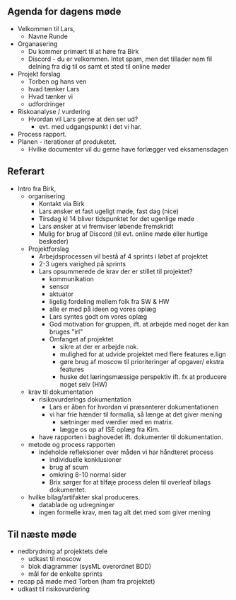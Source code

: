 ## Agenda for dagens møde
- Velkommen til Lars, 
  - Navne Runde
- Organasering
  - Du kommer primært til at høre fra Birk
  - Discord - du er velkommen. Intet spam, men det tillader nem fil delning fra dig til os samt et sted til online møder
- Projekt forslag 
  - Torben og hans ven
  - hvad tænker Lars 
  - Hvad tænker vi
  - udfordringer
- Riskoanalyse / vurdering 
  - Hvordan vil Lars gerne at den ser ud?
    - evt. med udgangspunkt i det vi har. 
- Process rapport.
- Planen - iterationer af produketet.
  - Hvilke documenter vil du gerne have forlægger ved eksamensdagen

## Referart 
- Intro fra Birk,
  - organisering
    - Kontakt via Birk
    - Lars ønsker et fast ugeligt møde, fast dag (nice)
    - Tirsdag kl 14 bliver tidspunktet for det ugenlige møde
    - Lars ønsker at vi fremviser løbende fremskridt
    - Mulig for brug af Discord (til evt. online møde eller hurtige beskeder)
  - Projektforslag
    - Arbejdsprocessen vil bestå af 4 sprints i løbet af projektet
    - 2-3 ugers varighed på sprints
    - Lars opsummerede de krav der er stillet til projektet?
      - kommunikation
      - sensor
      - aktuator
      - ligelig fordeling mellem folk fra SW & HW
      - alle er med på ideen og vores oplæg 
      - Lars syntes godt om vores oplæg
      - God motivation for gruppen, ift. at arbejde med noget der kan bruges "irl"
      - Omfanget af projektet
        - sikre at der er arbejde nok. 
        - mulighed for at udvide projektet med flere features e.lign
        - gøre brug af moscow til prioriteringer af opgaver/ ekstra features
        - huske det læringsmæssige perspektiv ift. fx at producere noget selv (HW)
  - krav til dokumentation
    - risikovurderings dokumentation
      - Lars er åben for hvordan vi præsenterer dokumentationen
      - vi har frie hænder til formalia, så længe at det giver mening
        - sætninger med værdier med en matrix. 
        - lægge os op af ISE oplæg fra Kim. 
    - have rapporten i baghovedet ift. dokumenter til dokumentation.
  - metode og process rapporten
    - indeholde refleksioner over måden vi har håndteret process
      - individuelle konklusioner
      - brug af scum
      - omkring 8-10 normal sider
      - Brix sørger for at tilføje process delen til overleaf bilags dokumentet.
  - hvilke bilag/artifakter skal produceres.
    - datablade og udregninger
    - ingen formelle krav, men tag alt det med som giver mening

## Til næste møde
- nedbrydning af projektets dele
  - udkast til moscow
  - blok diagrammer (sysML overordnet BDD)
  - mål for de enkelte sprints
- recap på møde med Torben (ham fra projektet)
- udkast til risikovurdering















